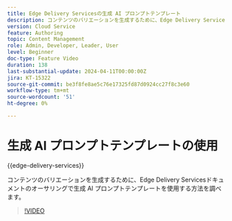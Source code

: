 ```yaml
---
title: Edge Delivery Servicesの生成 AI プロンプトテンプレート
description: コンテンツのバリエーションを生成するために、Edge Delivery Servicesドキュメントのオーサリングで生成 AI プロンプトテンプレートを使用する方法を調べます。
version: Cloud Service
feature: Authoring
topic: Content Management
role: Admin, Developer, Leader, User
level: Beginner
doc-type: Feature Video
duration: 138
last-substantial-update: 2024-04-11T00:00:00Z
jira: KT-15322
source-git-commit: be3f8fe8ae5c76e17325fd87d0924cc27f8c3e60
workflow-type: tm+mt
source-wordcount: '51'
ht-degree: 0%

---
```



# 生成 AI プロンプトテンプレートの使用

{{edge-delivery-services}}

コンテンツのバリエーションを生成するために、Edge Delivery Servicesドキュメントのオーサリングで生成 AI プロンプトテンプレートを使用する方法を調べます。

>[!VIDEO](https://video.tv.adobe.com/v/3428307/?learn=on)
